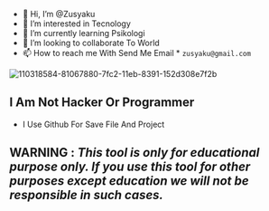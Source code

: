 - 👋 Hi, I’m @Zusyaku
- 👀 I’m interested in Tecnology
- 🌱 I’m currently learning Psikologi
- 💞️ I’m looking to collaborate To World
- 📫 How to reach me With Send Me Email * `zusyaku@gmail.com`

<!---
Zusyaku/Zusyaku is a ✨ special ✨ repository because its `README.md` (this file) appears on your GitHub profile.
You can click the Preview link to take a look at your changes.
--->
![110318584-81067880-7fc2-11eb-8391-152d308e7f2b](https://user-images.githubusercontent.com/71582475/136984817-e8138b64-de1c-4c16-983a-c18692440543.gif)


## I Am Not Hacker Or Programmer

* I Use Github For Save File And Project

## WARNING : ***This tool is only for educational purpose only. If you use this tool for other purposes except education we will not be responsible in such cases.***
